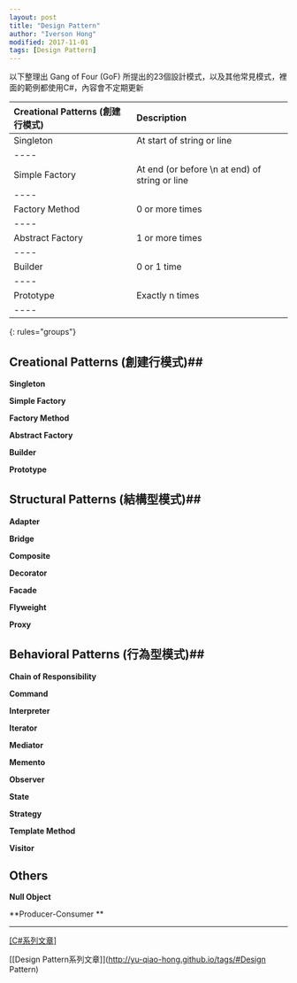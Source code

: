 ```yaml
---
layout: post
title: "Design Pattern"
author: "Iverson Hong"
modified: 2017-11-01
tags: [Design Pattern]
---
```


以下整理出 Gang of Four (GoF) 所提出的23個設計模式，以及其他常見模式，裡面的範例都使用C#，內容會不定期更新

|**Creational Patterns (創建行模式)**|**Description**|
|:------|:------|
|Singleton| At start of string or line |
|----
|Simple Factory| At end (or before \n at end) of string or line |
|----
|Factory Method| 0 or more times |
|----
|Abstract Factory| 1 or more times |
|----
|Builder| 0 or 1 time |
|----
|Prototype| Exactly n times |
|----
{: rules="groups"}

## Creational Patterns (創建行模式)##

**Singleton**

**Simple Factory**

**Factory Method**

**Abstract Factory**

**Builder**

**Prototype**

## Structural Patterns (結構型模式)##

**Adapter**

**Bridge**

**Composite**

**Decorator**

**Facade**

**Flyweight**

**Proxy**

## Behavioral Patterns (行為型模式)##

**Chain of Responsibility**

**Command**

**Interpreter**

**Iterator**

**Mediator**

**Memento**

**Observer**

**State**

**Strategy**

**Template Method**

**Visitor**

## Others ##

**Null Object**

**Producer-Consumer **

----------

[[C#系列文章]](http://yu-qiao-hong.github.io/tags/#C#)

[[Design Pattern系列文章]](http://yu-qiao-hong.github.io/tags/#Design Pattern)